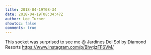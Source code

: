 ```yaml
---
title: 2018-04-19T08-34
date: 2018-04-19T08:34:47Z
author: Lee Turner
showtoc: false
comments: true
---
```


This socket was surprised to see me @ Jardines Del Sol by Diamond Resorts https://www.instagram.com/p/BhvtjzFF6VM/

